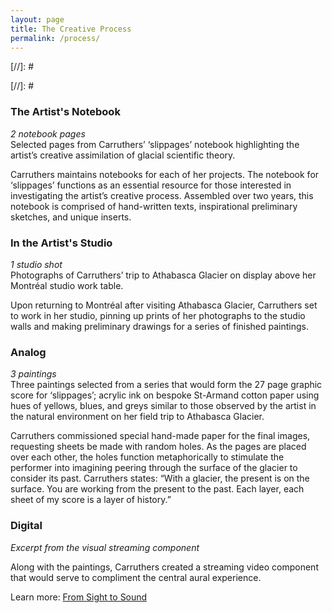 ```yaml
---
layout: page
title: The Creative Process
permalink: /process/
---
```


[//]: # <div id="ubcOpenCollectionsWidgetDisplay">
<script id="ubcOpenCollectionsWidget"
src="https://open.library.ubc.ca/staticfile/build/embed/item.js"
data-item="1.0214446"
data-collection="creelman"
data-metadata="true"
data-width=""
async > {newline}
</script>
[//]: # </div>

### The Artist's Notebook  

*2 notebook pages*  
Selected pages from Carruthers’ ‘slippages’ notebook highlighting the artist’s creative assimilation of glacial scientific theory.

Carruthers maintains notebooks for each of her projects. The notebook for ‘slippages’ functions as an essential resource for those interested in investigating the artist’s creative process. Assembled over two years, this notebook is comprised of hand-written texts, inspirational preliminary sketches, and unique inserts.					

### In the Artist's Studio

*1 studio shot*  
Photographs of Carruthers’ trip to Athabasca Glacier on display above her Montréal studio work table.

Upon returning to Montréal after visiting Athabasca Glacier, Carruthers set to work in her studio, pinning up prints of her photographs to the studio walls and making preliminary drawings for a series of finished paintings.

### Analog

*3 paintings*  
Three paintings selected from a series that would form the 27 page graphic score for ‘slippages’; acrylic ink on bespoke St-Armand cotton paper using hues of yellows, blues, and greys similar to those observed by the artist in the natural environment on her field trip to Athabasca Glacier.

Carruthers commissioned special hand-made paper for the final images, requesting sheets be made with random holes. As the pages are placed over each other, the holes function metaphorically to stimulate the performer into imagining peering through the surface of the glacier to consider its past. Carruthers states: “With a glacier, the present is on the surface. You are working from the present to the past. Each layer, each sheet of my score is a layer of history.”
			
### Digital

*Excerpt from the visual streaming component*

Along with the paintings, Carruthers created a streaming video component that would serve to compliment the central aural experience. 

Learn more: [From Sight to Sound](https://egrguric.github.io/slippages/sighttosound)


